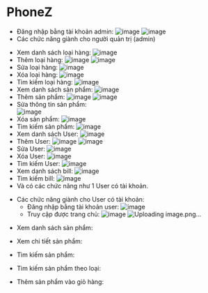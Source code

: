 ﻿# PhoneZ
-	Đăng nhập bằng tài khoản admin:
  ![image](https://github.com/TranNgocAnhThai2004110031/PhoneZ_SpringBoot_Web/assets/90894257/6941a18d-d4b4-49e3-97fa-351ba95fad37)
  ![image](https://github.com/TranNgocAnhThai2004110031/PhoneZ_SpringBoot_Web/assets/90894257/14c7823e-ae48-46ae-9571-70af50a40a68)
-	Các chức năng giành cho người quản trị (admin)
  + Xem danh sách loại hàng:
  ![image](https://github.com/TranNgocAnhThai2004110031/PhoneZ_SpringBoot_Web/assets/90894257/14f9d562-4ffa-408b-803c-6bbfe77ea7d0)
  + Thêm loại hàng:
  ![image](https://github.com/TranNgocAnhThai2004110031/PhoneZ_SpringBoot_Web/assets/90894257/2de803c7-c8a0-4483-af49-c91a4109e198)
  ![image](https://github.com/TranNgocAnhThai2004110031/PhoneZ_SpringBoot_Web/assets/90894257/83849347-e1e8-4210-a407-b44f536a5a17)
  + Sửa loại hàng:
  ![image](https://github.com/TranNgocAnhThai2004110031/PhoneZ_SpringBoot_Web/assets/90894257/5ead7167-e4fc-43bf-b7a3-24a5bb92cbb5)
  + Xóa loại hàng:
  ![image](https://github.com/TranNgocAnhThai2004110031/PhoneZ_SpringBoot_Web/assets/90894257/0eda5f22-24b0-4d42-ae12-fb45ed309011)
  + Tìm kiếm loại hàng:
  ![image](https://github.com/TranNgocAnhThai2004110031/PhoneZ_SpringBoot_Web/assets/90894257/3d6b39c1-4fb3-4413-a0be-83eb5ee6496b)
  + Xem danh sách sản phẩm:
  ![image](https://github.com/TranNgocAnhThai2004110031/PhoneZ_SpringBoot_Web/assets/90894257/7b59912f-becd-45ab-b1e2-4050cd61bac0)
  + Thêm sản phẩm:
  ![image](https://github.com/TranNgocAnhThai2004110031/PhoneZ_SpringBoot_Web/assets/90894257/6f4afe59-1640-4364-8d1c-7290a704c54f)
  ![image](https://github.com/TranNgocAnhThai2004110031/PhoneZ_SpringBoot_Web/assets/90894257/3449ba50-8729-40ae-b49b-c6f7e3932c2a)
  + Sửa thông tin sản phẩm:  
  ![image](https://github.com/TranNgocAnhThai2004110031/PhoneZ_SpringBoot_Web/assets/90894257/f54291b1-bb94-45e0-8006-6bab3f4d5454)
  + Xóa sản phẩm:
  ![image](https://github.com/TranNgocAnhThai2004110031/PhoneZ_SpringBoot_Web/assets/90894257/96189138-b781-4eca-afcb-f01e8d72c4d8)
  + Tìm kiếm sản phẩm:
  ![image](https://github.com/TranNgocAnhThai2004110031/PhoneZ_SpringBoot_Web/assets/90894257/e21ed0e3-c2d3-4270-9608-e6a43985d3a3)
  + Xem danh sách User:
  ![image](https://github.com/TranNgocAnhThai2004110031/PhoneZ_SpringBoot_Web/assets/90894257/971647c2-6850-4b8b-91fa-f1d787b020b0)
  + Thêm User:
  ![image](https://github.com/TranNgocAnhThai2004110031/PhoneZ_SpringBoot_Web/assets/90894257/f8a3fc81-8674-415b-a7a4-61fb3e7f6af0)
  ![image](https://github.com/TranNgocAnhThai2004110031/PhoneZ_SpringBoot_Web/assets/90894257/21cbeb30-c076-489e-9009-da541803196f)
  + Sửa User:
  ![image](https://github.com/TranNgocAnhThai2004110031/PhoneZ_SpringBoot_Web/assets/90894257/84ec4e92-81ec-42ff-9d6a-79b3d319a6a8)
  + Xóa User:
  ![image](https://github.com/TranNgocAnhThai2004110031/PhoneZ_SpringBoot_Web/assets/90894257/1df7a014-e237-41cc-8289-7fb51eb32f7e)
  + Tìm kiếm User:
  ![image](https://github.com/TranNgocAnhThai2004110031/PhoneZ_SpringBoot_Web/assets/90894257/52ac40a5-dc52-4bc1-8f76-a73e1a226bea)
  + Xem danh sách bill:
  ![image](https://github.com/TranNgocAnhThai2004110031/PhoneZ_SpringBoot_Web/assets/90894257/29cddb04-1297-41cb-886c-57b7e76cc0ca)
  + Tìm kiếm bill:
  ![image](https://github.com/TranNgocAnhThai2004110031/PhoneZ_SpringBoot_Web/assets/90894257/8336b884-bf93-4caf-97f0-a117b0a863a9)
  + Và có các chức năng như 1 User có tài khoản.
- Các chức năng giành cho User có tài khoản:
  + Đăng nhập bằng tài khoản user:
  ![image](https://github.com/TranNgocAnhThai2004110031/PhoneZ_SpringBoot_Web/assets/90894257/1897dbd8-d94d-4f90-8575-7f081d6af1d8)
  + Truy cập được trang chủ:
  ![image](https://github.com/TranNgocAnhThai2004110031/PhoneZ_SpringBoot_Web/assets/90894257/3c0f5a49-c501-4908-8a14-ab2cabe1d68b)
  ![Uploading image.png…]()

+ Xem danh sách sản phẩm:
 
+ Xem chi tiết sản phẩm:
 
+ Tìm kiếm sản phẩm:
 
+ Tìm kiếm sản phẩm theo loại:
 
+ Thêm sản phẩm vào giỏ hàng:
